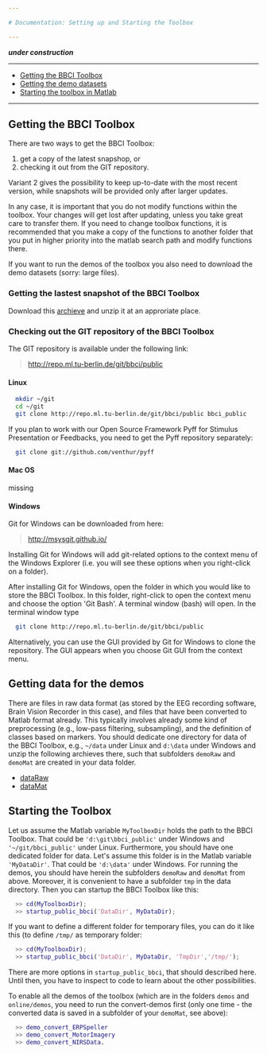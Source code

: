 ```yaml
---

# Documentation: Setting up and Starting the Toolbox

---
```


***under construction***

---

* [Getting the BBCI Toolbox](#GettingToolbox)
* [Getting the demo datasets](#GettingData)
* [Starting the toolbox in Matlab](#StartUp)

---

## Getting the BBCI Toolbox   <a id="GettingToolbox"></a>

There are two ways to get the BBCI Toolbox:

1. get a copy of the latest snapshop, or
2. checking it out from the GIT repository. 

Variant 2 gives the possibility to keep up-to-date with the most recent version, while snapshots will be provided only after larger updates.

In any case, it is important that you do not modify functions within the toolbox. Your changes will get lost after updating, unless you take great care to transfer them. If you need to change toolbox functions, it is recommended that you make a copy of the functions to another folder that you put in higher priority into the matlab search path and modify functions there.

If you want to run the demos of the toolbox you also need to download the demo datasets (sorry: large files). 


### Getting the lastest snapshot of the BBCI Toolbox

Download this [archieve](http://doc.ml.tu-berlin.de/bbci/ToolboxData/BBCIToolboxSnapshot.zip) and unzip it at an approriate place.


### Checking out the GIT repository of the BBCI Toolbox

The GIT repository is available under the following link:

> http://repo.ml.tu-berlin.de/git/bbci/public


#### Linux

```Bash
  mkdir ~/git
  cd ~/git
  git clone http://repo.ml.tu-berlin.de/git/bbci/public bbci_public
```

If you plan to work with our Open Source Framework Pyff for Stimulus Presentation or Feedbacks, you need to get the Pyff repository separately:

```Bash
  git clone git://github.com/venthur/pyff
```


#### Mac OS

missing


#### Windows

Git for Windows can be downloaded from here:

> http://msysgit.github.io/

Installing Git for Windows will add git-related options to the context menu of the Windows Explorer (i.e. you will see these options when you right-click on a folder). 

After installing Git for Windows, open the folder in which you would like to store the BBCI Toolbox. In this folder, right-click to open the context menu and choose the option 'Git Bash'. A terminal window (bash) will open. In the terminal window type

```Bash
  git clone http://repo.ml.tu-berlin.de/git/bbci/public
```

Alternatively, you can use the GUI provided by Git for Windows to clone the repository. The GUI appears when you choose Git GUI from the context menu.


## Getting data for the demos   <a id="GettingData"></a>

There are files in raw data format (as stored by the EEG recording software, Brain Vision Recorder in this case), and files that have been converted to Matlab format already. This typically involves already some kind of preprocessing (e.g., low-pass filtering, subsampling), and the definition of classes based on markers. You should dedicate one directory for data of the BBCI Toolbox, e.g., `~/data` under Linux and `d:\data` under Windows and unzip the following archieves there, such that subfolders `demoRaw` and `demoMat` are created in your data folder.

* [dataRaw](http://doc.ml.tu-berlin.de/bbci/ToolboxData/demoRaw.zip)
* [dataMat](http://doc.ml.tu-berlin.de/bbci/ToolboxData/demoMat.zip)


## Starting the Toolbox   <a id="StartUp"></a>

Let us assume the Matlab variable `MyToolboxDir` holds the path to the BBCI Toolbox. That could be `'d:\git\bbci_public'` under Windows and `'~/git/bbci_public'` under Linux. Furthermore, you should have one dedicated folder for data. Let's assume this folder is in the Matlab variable `'MyDataDir'`. That could be `'d:\data'` under Windows. For running the demos, you should have herein the subfolders `demoRaw` and `demoMat` from above. Moreover, it is convenient to have a subfolder `tmp` in the data directory.
Then you can startup the BBCI Toolbox like this:

```Matlab
  >> cd(MyToolboxDir);
  >> startup_public_bbci('DataDir', MyDataDir);
```

If you want to define a different folder for temporary files, you can do it like this (to define `/tmp/` as temporary folder:

```Matlab
  >> cd(MyToolboxDir);
  >> startup_public_bbci('DataDir', MyDataDir, 'TmpDir','/tmp/');
```

There are more options in `startup_public_bbci`, that should described here. Until then, you have to inspect to code to learn about the other possibilities.

To enable all the demos of the toolbox (which are in the folders `demos` and `online/demos`, you need to run the convert-demos first (only one time - the converted data is saved in a subfolder of your `demoMat`, see above):

```Matlab
  >> demo_convert_ERPSpeller
  >> demo_convert_MotorImagery
  >> demo_convert_NIRSData.
```
